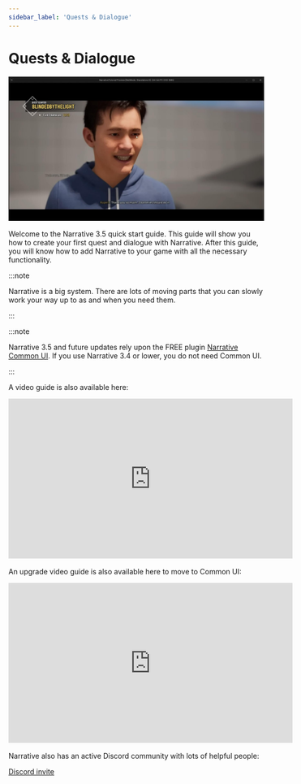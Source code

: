 ```yaml
---
sidebar_label: 'Quests & Dialogue'
---
```


# Quests & Dialogue

![Quests & Dialogue Intro](/img/image105.jpg)

Welcome to the Narrative 3.5 quick start guide. This guide will show you how to create your first quest and dialogue with Narrative. After this guide, you will know how to add Narrative to your game with all the necessary functionality.

:::note

Narrative is a big system. There are lots of moving parts that you can slowly work your way up to as and when you need them.

:::

:::note

Narrative 3.5 and future updates rely upon the FREE plugin [Narrative Common UI](/common-ui). If you use Narrative 3.4 or lower, you do not need Common UI.

:::

A video guide is also available here:

<iframe width="560" height="315" src="https://www.youtube.com/embed/azheylJrvvk?si=gZ2jHjDn_jSkTzVC" title="YouTube video player" frameborder="0" allow="accelerometer; autoplay; clipboard-write; encrypted-media; gyroscope; picture-in-picture; web-share" referrerpolicy="strict-origin-when-cross-origin" allowfullscreen></iframe>

An upgrade video guide is also available here to move to Common UI:

<iframe width="560" height="315" src="https://www.youtube.com/embed/lvH2QrYpOrs?si=aariosVEUHKhc_Yr" title="YouTube video player" frameborder="0" allow="accelerometer; autoplay; clipboard-write; encrypted-media; gyroscope; picture-in-picture; web-share" referrerpolicy="strict-origin-when-cross-origin" allowfullscreen></iframe>

Narrative also has an active Discord community with lots of helpful people:

[Discord invite](https://discord.gg/qyVJmpQ2Pn)